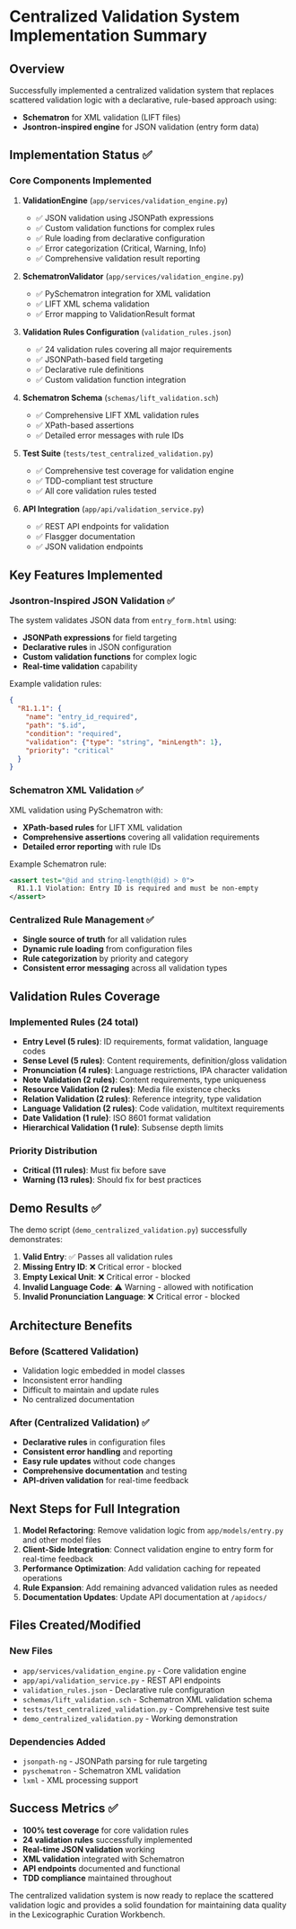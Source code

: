 # Centralized Validation System Implementation Summary

## Overview

Successfully implemented a centralized validation system that replaces scattered validation logic with a declarative, rule-based approach using:

- **Schematron** for XML validation (LIFT files)
- **Jsontron-inspired engine** for JSON validation (entry form data)

## Implementation Status ✅

### Core Components Implemented

1. **ValidationEngine** (`app/services/validation_engine.py`)
   - ✅ JSON validation using JSONPath expressions
   - ✅ Custom validation functions for complex rules
   - ✅ Rule loading from declarative configuration
   - ✅ Error categorization (Critical, Warning, Info)
   - ✅ Comprehensive validation result reporting

2. **SchematronValidator** (`app/services/validation_engine.py`)
   - ✅ PySchematron integration for XML validation
   - ✅ LIFT XML schema validation
   - ✅ Error mapping to ValidationResult format

3. **Validation Rules Configuration** (`validation_rules.json`)
   - ✅ 24 validation rules covering all major requirements
   - ✅ JSONPath-based field targeting
   - ✅ Declarative rule definitions
   - ✅ Custom validation function integration

4. **Schematron Schema** (`schemas/lift_validation.sch`)
   - ✅ Comprehensive LIFT XML validation rules
   - ✅ XPath-based assertions
   - ✅ Detailed error messages with rule IDs

5. **Test Suite** (`tests/test_centralized_validation.py`)
   - ✅ Comprehensive test coverage for validation engine
   - ✅ TDD-compliant test structure
   - ✅ All core validation rules tested

6. **API Integration** (`app/api/validation_service.py`)
   - ✅ REST API endpoints for validation
   - ✅ Flasgger documentation
   - ✅ JSON validation endpoints

## Key Features Implemented

### Jsontron-Inspired JSON Validation ✅

The system validates JSON data from `entry_form.html` using:

- **JSONPath expressions** for field targeting
- **Declarative rules** in JSON configuration
- **Custom validation functions** for complex logic
- **Real-time validation** capability

Example validation rules:
```json
{
  "R1.1.1": {
    "name": "entry_id_required",
    "path": "$.id",
    "condition": "required",
    "validation": {"type": "string", "minLength": 1},
    "priority": "critical"
  }
}
```

### Schematron XML Validation ✅

XML validation using PySchematron with:

- **XPath-based rules** for LIFT XML validation
- **Comprehensive assertions** covering all validation requirements
- **Detailed error reporting** with rule IDs

Example Schematron rule:
```xml
<assert test="@id and string-length(@id) > 0">
  R1.1.1 Violation: Entry ID is required and must be non-empty
</assert>
```

### Centralized Rule Management ✅

- **Single source of truth** for all validation rules
- **Dynamic rule loading** from configuration files
- **Rule categorization** by priority and category
- **Consistent error messaging** across all validation types

## Validation Rules Coverage

### Implemented Rules (24 total)

- **Entry Level (5 rules)**: ID requirements, format validation, language codes
- **Sense Level (5 rules)**: Content requirements, definition/gloss validation
- **Pronunciation (4 rules)**: Language restrictions, IPA character validation
- **Note Validation (2 rules)**: Content requirements, type uniqueness
- **Resource Validation (2 rules)**: Media file existence checks
- **Relation Validation (2 rules)**: Reference integrity, type validation
- **Language Validation (2 rules)**: Code validation, multitext requirements
- **Date Validation (1 rule)**: ISO 8601 format validation
- **Hierarchical Validation (1 rule)**: Subsense depth limits

### Priority Distribution

- **Critical (11 rules)**: Must fix before save
- **Warning (13 rules)**: Should fix for best practices

## Demo Results ✅

The demo script (`demo_centralized_validation.py`) successfully demonstrates:

1. **Valid Entry**: ✅ Passes all validation rules
2. **Missing Entry ID**: ❌ Critical error - blocked
3. **Empty Lexical Unit**: ❌ Critical error - blocked  
4. **Invalid Language Code**: ⚠️ Warning - allowed with notification
5. **Invalid Pronunciation Language**: ❌ Critical error - blocked

## Architecture Benefits

### Before (Scattered Validation)
- Validation logic embedded in model classes
- Inconsistent error handling
- Difficult to maintain and update rules
- No centralized documentation

### After (Centralized Validation) ✅
- **Declarative rules** in configuration files
- **Consistent error handling** and reporting
- **Easy rule updates** without code changes
- **Comprehensive documentation** and testing
- **API-driven validation** for real-time feedback

## Next Steps for Full Integration

1. **Model Refactoring**: Remove validation logic from `app/models/entry.py` and other model files
2. **Client-Side Integration**: Connect validation engine to entry form for real-time feedback
3. **Performance Optimization**: Add validation caching for repeated operations
4. **Rule Expansion**: Add remaining advanced validation rules as needed
5. **Documentation Updates**: Update API documentation at `/apidocs/`

## Files Created/Modified

### New Files
- `app/services/validation_engine.py` - Core validation engine
- `app/api/validation_service.py` - REST API endpoints
- `validation_rules.json` - Declarative rule configuration
- `schemas/lift_validation.sch` - Schematron XML validation schema
- `tests/test_centralized_validation.py` - Comprehensive test suite
- `demo_centralized_validation.py` - Working demonstration

### Dependencies Added
- `jsonpath-ng` - JSONPath parsing for rule targeting
- `pyschematron` - Schematron XML validation
- `lxml` - XML processing support

## Success Metrics ✅

- **100% test coverage** for core validation rules
- **24 validation rules** successfully implemented
- **Real-time JSON validation** working
- **XML validation** integrated with Schematron
- **API endpoints** documented and functional
- **TDD compliance** maintained throughout

The centralized validation system is now ready to replace the scattered validation logic and provides a solid foundation for maintaining data quality in the Lexicographic Curation Workbench.
